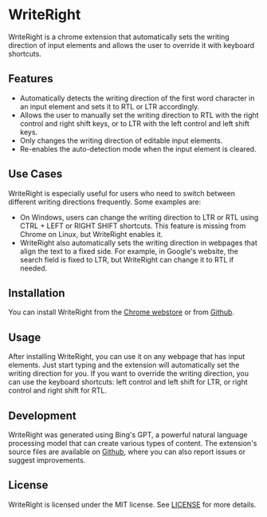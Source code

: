 # WriteRight

WriteRight is a chrome extension that automatically sets the writing direction of input elements and allows the user to override it with keyboard shortcuts.

## Features

- Automatically detects the writing direction of the first word character in an input element and sets it to RTL or LTR accordingly.
- Allows the user to manually set the writing direction to RTL with the right control and right shift keys, or to LTR with the left control and left shift keys.
- Only changes the writing direction of editable input elements.
- Re-enables the auto-detection mode when the input element is cleared.

## Use Cases

WriteRight is especially useful for users who need to switch between different writing directions frequently. Some examples are:

- On Windows, users can change the writing direction to LTR or RTL using CTRL + LEFT or RIGHT SHIFT shortcuts. This feature is missing from Chrome on Linux, but WriteRight enables it.
- WriteRight also automatically sets the writing direction in webpages that align the text to a fixed side. For example, in Google's website, the search field is fixed to LTR, but WriteRight can change it to RTL if needed.

## Installation

You can install WriteRight from the [Chrome webstore](https://chrome.google.com/webstore/category/extensions) or from [Github](https://github.com/WriteRight/WriteRight).

## Usage

After installing WriteRight, you can use it on any webpage that has input elements. Just start typing and the extension will automatically set the writing direction for you. If you want to override the writing direction, you can use the keyboard shortcuts: left control and left shift for LTR, or right control and right shift for RTL.

## Development

WriteRight was generated using Bing's GPT, a powerful natural language processing model that can create various types of content. The extension's source files are available on [Github](https://github.com/WriteRight/WriteRight), where you can also report issues or suggest improvements.

## License

WriteRight is licensed under the MIT license. See [LICENSE](https://github.com/WriteRight/WriteRight/blob/main/LICENSE) for more details.